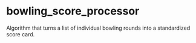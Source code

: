 # bowling_score_processor
Algorithm that turns a list of individual bowling rounds into a standardized score card.
